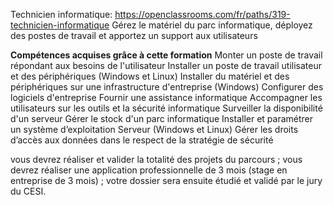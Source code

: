 Technicien informatique: https://openclassrooms.com/fr/paths/319-technicien-informatique
Gérez le matériel du parc informatique, déployez des postes de travail et apportez un support aux utilisateurs


**Compétences acquises grâce à cette formation**
Monter un poste de travail répondant aux besoins de l'utilisateur
Installer un poste de travail utilisateur et des périphériques (Windows et Linux)
Installer du matériel et des périphériques sur une infrastructure d'entreprise (Windows)
Configurer des logiciels d'entreprise
Fournir une assistance informatique 
Accompagner les utilisateurs sur les outils et la sécurité informatique
Surveiller la disponibilité d'un serveur
Gérer le stock d'un parc informatique
Installer et paramétrer un système d’exploitation Serveur (Windows et Linux)
Gérer les droits d’accès aux données dans le respect de la stratégie de sécurité


vous devrez réaliser et valider la totalité des projets du parcours ;
vous devrez réaliser une application professionnelle de 3 mois (stage en entreprise de 3 mois) ;
votre dossier sera ensuite étudié et validé par le jury du CESI.
